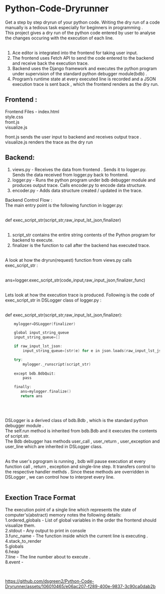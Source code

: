 
# Python-Code-Dryrunner
Get a step by step dryrun of your python code.
Writing the dry run of a code manually is a tedious task especially for beginners in programming .<br> This project gives a dry run of the python code entered by user to analyse the changes occuring with the execution of each line. <br><br>

1. Ace editor is integrated into the frontend for taking user input.<br>
2. The frontend uses Fetch API to send the code entered to the backend and receive back the execution trace.<br>
3. Backend uses the Django framework and executes the python program under supervision of the standard python debugger module(bdb) .<br>
4. Program’s runtime state at every executed line is recorded and a JSON execution trace is sent back , which the frontend renders as the dry run.<br>

## Frontend :
Frontend Files - index.html <br>style.css<br>front.js <br>visualize.js<br>

front.js sends the user input to backend and receives output trace .<br>
visualize.js renders the trace as the dry run<br>


## Backend: 
1. views.py - Receives the data from frontend . Sends it to logger.py. Sends the data received from logger.py back to frontend.<br>
2. logger.py - Runs the python program under bdb debugger module and produces output trace. Calls encoder.py to encode data structure.<br>
3. encoder.py - Adds data structure created / updated in the trace.<br>

Backend Control Flow :<br>
The main entry point is the following function in logger.py:<br><br>

 def exec_script_str(script_str,raw_input_lst_json,finalizer)<br><br>
 1. script_str contains the entire string contents of the Python program for backend to execute.<br>
 2. finalizer is the function to call after the backend has executed trace.<br><br>

 A look at how the dryrun(request) function from views.py calls exec_script_str : <br><br>

ans=logger.exec_script_str(code_input,raw_input_json,finalizer_func)<br><br>

Lets look at how the execution trace is produced. Following is the code of exec_script_str in  DSLogger class of logger.py : <br><br>

def exec_script_str(script_str,raw_input_lst_json,finalizer):

```C++
    mylogger=DSLogger(finalizer)

    global input_string_queue
    input_string_queue=[]

    if raw_input_lst_json:
        input_string_queue=[str(e) for e in json.loads(raw_input_lst_json)]

    try:
        mylogger._runscript(script_str)
    
    except bdb.BdbQuit:
        pass

    finally:
       ans=mylogger.finalize()
       return ans

```

<br><br>

DSLogger is a derived class of bdb.Bdb , which is the standard python debugger module  .<br> The self.run method is inherited from bdb.Bdb and it executes the contents of script.str.<br>The Bdb debugger has methods user_call , user_return ,  user_exception and user_line which are inherited in DSLogger class. <br><br>

As the user's pgrogram is running , bdb will pause execution at every function call , return , exception and single-line step. It transfers control to the respective handler methds . Since these methods are overridden in DSLogger , we can control how to interpret every line.<br><br>
## Exection Trace Format

The execution point of a single line which represents the state of computer's(abstract) memory notes the following details:<br>
1.ordered_globals - List of global variables in the order the frontend should visualize them. <br>
2.stdout - Any output to print in console <br>
3.func_name - The function inside which the current line is executing . <br>
4.stack_to_render<br>
5.globals<br>
6.heap<br>
7.line - The line number about to execute .<br>
8.event -  <br>

<br>








  
 
 


https://github.com/dsgreen2/Python-Code-Dryrunner/assets/106010465/e06ac207-f289-400e-9837-3c90ca0dab2b

